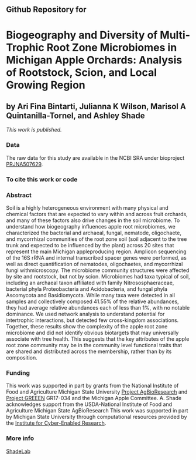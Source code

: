 ## Github Repository for
# Biogeography and Diversity of Multi-Trophic Root Zone Microbiomes in Michigan Apple Orchards: Analysis of Rootstock, Scion, and Local Growing Region
## by Ari Fina Bintarti, Julianna K Wilson, Marisol A Quintanilla-Tornel, and Ashley Shade


<i>This work is published.</i>


### Data
The raw data for this study are available in the NCBI SRA under bioproject [PRJNA507629](https://www.ncbi.nlm.nih.gov/sra/?term=PRJNA507629).


### To cite this work or code



### Abstract
Soil is a highly heterogeneous environment with many physical and chemical factors that are expected to vary within and across fruit orchards, and many of these factors also drive changes in the soil microbiome. To understand how biogeography influences apple root microbiomes, we characterized the bacterial and archaeal, fungal, nematode, oligochaete, and mycorrhizal communities of the root zone soil (soil adjacent to the tree trunk and expected to be influenced by the plant) across 20 sites that represent the main Michigan appleproducing region. Amplicon sequencing of the 16S rRNA and internal transcribed spacer genes were performed, as well as direct quantification of nematodes, oligochaetes, and mycorrhizal fungi withmicroscopy. The microbiome community structures were affected by site and rootstock, but not by scion. Microbiomes had taxa typical of soil, including an archaeal taxon affiliated with family Nitrososphaeraceae, bacterial phyla Proteobacteria and Acidobacteria, and fungal phyla Ascomycota and Basidiomycota. While many taxa were detected in all samples and collectively composed 41.55% of the relative abundances, they had average relative abundances each of less than 1%, with no notable dominance. We used network analysis to understand potential for intertrophic interactions, but detected few cross-kingdom associations. Together, these results show the complexity of the apple root zone microbiome and did not identify obvious biotargets that may universally associate with tree health. This suggests that the key attributes of the apple root zone community may be in the community level functional traits that are shared and distributed across the membership, rather than by its composition.

### Funding
This work was supported in part by grants from the National Institute of Food and Agriculture Michigan State University [Project AgBioResearch](agbioresearch.msu.edu) and [Project GREEEN](https://www.canr.msu.edu/project-greeen/) GR17-034 and the Michigan Apple Committee. A. Shade acknowledges support from the USDA-National Institute of Food and Agriculture Michigan State AgBioResearch This work was supported in part by Michigan State University through computational resources provided by the [Institute for Cyber-Enabled Research](https://icer.msu.edu/).


### More info
[ShadeLab](http://ashley17061.wixsite.com/shadelab/home)

